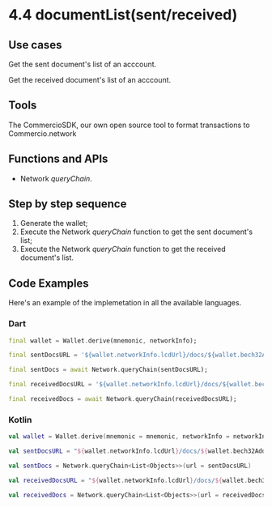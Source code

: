 # 4.4 documentList(sent/received)

## Use cases
Get the sent document's list of an acccount.

Get the received document's list of an acccount.

## Tools
The CommercioSDK, our own open source tool to format transactions to Commercio.network

## Functions and APIs
- Network _queryChain_.

## Step by step sequence
1. Generate the wallet;
2. Execute the Network _queryChain_ function to get the sent document's list;
3. Execute the Network _queryChain_ function to get the received document's list.

## Code Examples
Here's an example of the implemetation in all the available languages.

### Dart
```dart
final wallet = Wallet.derive(mnemonic, networkInfo);

final sentDocsURL = '${wallet.networkInfo.lcdUrl}/docs/${wallet.bech32Address}/sent';

final sentDocs = await Network.queryChain(sentDocsURL);

final receivedDocsURL = '${wallet.networkInfo.lcdUrl}/docs/${wallet.bech32Address}/received';

final receivedDocs = await Network.queryChain(receivedDocsURL);
```

### Kotlin
```kotlin
val wallet = Wallet.derive(mnemonic = mnemonic, networkInfo = networkInfo)

val sentDocsURL = "${wallet.networkInfo.lcdUrl}/docs/${wallet.bech32Address}/sent"

val sentDocs = Network.queryChain<List<Objects>>(url = sentDocsURL)

val receivedDocsURL = "${wallet.networkInfo.lcdUrl}/docs/${wallet.bech32Address}/received"

val receivedDocs = Network.queryChain<List<Objects>>(url = receivedDocsURL)
```